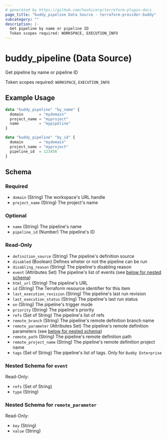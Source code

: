 ```yaml
---
# generated by https://github.com/hashicorp/terraform-plugin-docs
page_title: "buddy_pipeline Data Source - terraform-provider-buddy"
subcategory: ""
description: |-
  Get pipeline by name or pipeline ID
  Token scopes required: WORKSPACE, EXECUTION_INFO
---
```


# buddy_pipeline (Data Source)

Get pipeline by name or pipeline ID

Token scopes required: `WORKSPACE`, `EXECUTION_INFO`

## Example Usage

```terraform
data "buddy_pipeline" "by_name" {
  domain       = "mydomain"
  project_name = "myproject"
  name         = "mypipeline"
}

data "buddy_pipeline" "by_id" {
  domain       = "mydomain"
  project_name = "myproject"
  pipeline_id  = 123456
}
```

<!-- schema generated by tfplugindocs -->
## Schema

### Required

- `domain` (String) The workspace's URL handle
- `project_name` (String) The project's name

### Optional

- `name` (String) The pipeline's name
- `pipeline_id` (Number) The pipeline's ID

### Read-Only

- `definition_source` (String) The pipeline's definition source
- `disabled` (Boolean) Defines wheter or not the pipeline can be run
- `disabling_reason` (String) The pipeline's disabling reason
- `event` (Attributes Set) The pipeline's list of events (see [below for nested schema](#nestedatt--event))
- `html_url` (String) The pipeline's URL
- `id` (String) The Terraform resource identifier for this item
- `last_execution_revision` (String) The pipeline's last run revision
- `last_execution_status` (String) The pipeline's last run status
- `on` (String) The pipeline's trigger mode
- `priority` (String) The pipeline's priority
- `refs` (Set of String) The pipeline's list of refs
- `remote_branch` (String) The pipeline's remote definition branch name
- `remote_parameter` (Attributes Set) The pipeline's remote definition parameters (see [below for nested schema](#nestedatt--remote_parameter))
- `remote_path` (String) The pipeline's remote definition path
- `remote_project_name` (String) The pipeline's remote definition project name
- `tags` (Set of String) The pipeline's list of tags. Only for `Buddy Enterprise`

<a id="nestedatt--event"></a>
### Nested Schema for `event`

Read-Only:

- `refs` (Set of String)
- `type` (String)


<a id="nestedatt--remote_parameter"></a>
### Nested Schema for `remote_parameter`

Read-Only:

- `key` (String)
- `value` (String)


